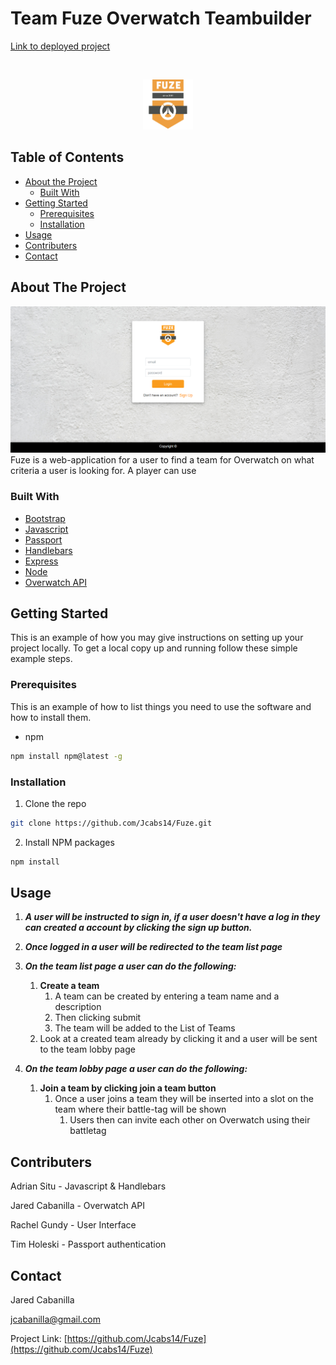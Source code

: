 # Team Fuze Overwatch Teambuilder

[Link to deployed project](https://fuzeteam.herokuapp.com/signin)

<!-- PROJECT LOGO -->
<br />
<p align="center">
  <a>
    <img src="public/image/FUZE2.png" alt="Logo" width="80" height="80">
  </a>
</p>



<!-- TABLE OF CONTENTS -->
## Table of Contents

* [About the Project](#about-the-project)
  * [Built With](#built-with)
* [Getting Started](#getting-started)
  * [Prerequisites](#prerequisites)
  * [Installation](#installation)
* [Usage](#usage)
* [Contributers](#contributers)
* [Contact](#contact)

<!-- ABOUT THE PROJECT -->
## About The Project

![FUZE](public/image/sign-in.png)
Fuze is a web-application for a user to find a team for Overwatch on what criteria a user is looking for.
A player can use 

### Built With
* [Bootstrap](https://getbootstrap.com)
* [Javascript](https://www.javascript.com/)
* [Passport](http://www.passportjs.org/)
* [Handlebars](https://handlebarsjs.com/)
* [Express](https://expressjs.com/)
* [Node](https://nodejs.org/en/)
* [Overwatch API](https://ow-api.com)

<!-- GETTING STARTED -->
## Getting Started

This is an example of how you may give instructions on setting up your project locally.
To get a local copy up and running follow these simple example steps.

### Prerequisites

This is an example of how to list things you need to use the software and how to install them.
* npm
```sh
npm install npm@latest -g
```

### Installation

1. Clone the repo
```sh
git clone https://github.com/Jcabs14/Fuze.git
```
2. Install NPM packages
```sh
npm install
```
<!-- USAGE EXAMPLES -->
## Usage

1. ***A user will be instructed to sign in, if a user doesn't have a log in they can created a account by clicking the sign up button.***

2. ***Once logged in a user will be redirected to the team list page***

3. ***On the team list page a user can do the following:***
    1. **Create a team**
        1. A team can be created by entering a team name and a description
        2. Then clicking submit
        3. The team will be added to the List of Teams
    2. Look at a created team already by clicking it and a user will be sent to the team lobby page

4. ***On the team lobby page a user can do the following:***
    1. **Join a team by clicking join a team button**
        1. Once a user joins a team they will be inserted into a slot on the team where their battle-tag will be shown
            1. Users then can invite each other on Overwatch using their battletag

<!-- CONTRIBUTERS -->
## Contributers

Adrian Situ - Javascript & Handlebars

Jared Cabanilla - Overwatch API

Rachel Gundy - User Interface

Tim Holeski - Passport authentication


<!-- CONTACT -->
## Contact

Jared Cabanilla

jcabanilla@gmail.com

Project Link: [https://github.com/Jcabs14/Fuze](https://github.com/Jcabs14/Fuze)




